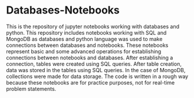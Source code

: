 # Databases-Notebooks

This is the repository of jupyter notebooks working with databases and python. 
This repository includes notebooks working with SQL and MongoDB as databases and python language was used to make connections between databases and notebooks. 
These notebooks represent basic and some advanced operations for establishing connections between notebooks and databases. 
After establishing a connection, tables were created using SQL queries. 
After table creation, data was stored in the tables using SQL queries. 
In the case of MongoDB, collections were made for data storage. 
The code is written in a rough way because these notebooks are for practice purposes, not for real-time problem statements.
